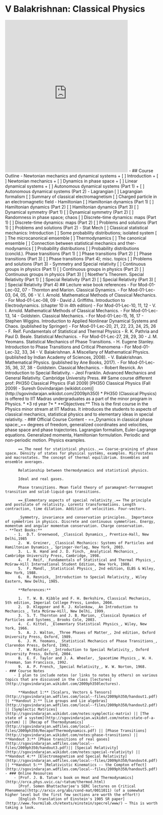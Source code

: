# V Balakrishnan: Classical Physics

<iframe src="https://www.youtube.com/embed/videoseries?list=PL5E4E56893588CBA8" style=" top:0; left:0; width:80%; border:none;  height:500px;" allow="autoplay; encrypted-media" allowfullscreen></iframe>
- ## Course Outline
	- Newtonian mechanics and dynamical systems
		+ [ ] Introduction
		+ [ ] Newtonian mechanics
		+ [ ] Dynamics in phase space
		+ [ ] Linear dynamical systems
		+ [ ] Autonomous dynamical systems (Part 1)
		+ [ ] Autonomous dynamical systems (Part 2)
	- Lagrangian
	  		[ ] Lagrangian formalism
	  		[ ] Summary of classical electromagnetism
	  		[ ] Charged particle in an electromagnetic field
	- Hamiltonian
	  		[ ] Hamiltonian dynamics (Part 1)
	  		[ ] Hamiltonian dynamics (Part 2)
	  		[ ] Hamiltonian dynamics (Part 3)
	  		[ ] Dynamical symmetry (Part 1)
	  		[ ] Dynamical symmetry (Part 2)
	  		[ ] Randomness in phase space; chaos
	  		[ ] Discrete-time dynamics: maps (Part 1)
	  		[ ] Discrete-time dynamics: maps (Part 2)
	  		[ ] Problems and solutions (Part 1)
	  		[ ] Problems and solutions (Part 2)
	- Stat Mech
	  	[ ] Classical statistical mechanics: Introduction
	  	[ ] Some probability distributions; isolated system
	  	[ ] The microcanonical emsemble
	  	[ ] Thermodynamics
	  	[ ] The canonical ensemble
	  	[ ] Connection between statistical mechanics and ther-modynamics
	  	[ ] Probability distributions
	  	[ ] Probability distributions (concld.). Phase transitions (Part 1)
	  	[ ] Phase transitions (Part 2)
	  	[ ] Phase transitions (Part 3)
	  	[ ] Phase transitions (Part 4); misc. topics
	  	[ ] Problems and solutions (Part 3)
	- Symmetry and Special relativity
	  	[ ] Continuous groups in physics (Part 1)
	  	[ ] Continuous groups in physics (Part 2)
	  	[ ] Continuous groups in physics (Part 3)
	  	[ ] Noether's Theorem. Special Relativity (Part 1)
	  	[ ] Special Relativity (Part 2)
	  	[ ] Special Relativity (Part 3)
	  	[ ] Special Relativity (Part 4)
## Lecture wise book references
	- For Mod-01-Lec-02, 07
		- Thornton and Marion. Classical Dynamics.
	- For Mod-01-Lec-03, 04, 05, 06
		- V. I. Arnold. Mathematical Methods of Classical Mechanics.
	- For Mod-01-Lec-08, 09
		- David J. Griffiths. Introduction to Electrodynamics. (chapter 10 in 4th edition)
	- For Mod-01-Lec-10, 11, 12
		- V. I. Arnold. Mathematical Methods of Classical Mechanics.
	- For Mod-01-Lec-13, 14
		- Goldstein. Classical Mechanics.
	- For Mod-01-Lec-15, 16, 17
		- Stephen Wiggins. Introduction to Applied Nonlinear Dynamical Systems and Chaos. (published by Springer)
	- For Mod-01-Lec-20, 21, 22, 23, 24, 25, 26
		- F. Reif. Fundamentals of Statistical and Thermal Physics
		- R. K. Pathria and Paul D. Beale. Statistical Mechanics.
	- For Mod-01-Lec-27, 28, 29, 30
		- J. M. Yeomans. Statistical Mechanics of Phase Transitions.
		- H. Eugene Stanley. Introduction to Phase Transitions and Critical Phenomena
	- For Mod-01-Lec-32, 33, 34
		- V. Balakrishnan. A Miscellany of Mathematical Physics. (published by Indian Academy of Sciences, 2008).
		- V. Balakrishnan. Mathematical Physics. (published by Ane Books, 2017).
	- For Mod-01-Lec-35, 36, 37, 38
		- Goldstein. Classical Mechanics.
		- Robert Resnick. An Introduction to Special Relativity.
		- Jeol Franklin. Advanced Mechanics and General Relativity. Cambridge University Press.
## Same course different prof: PH350 Classical Physics (Fall 2009)
[PH350 Classical Physics (Fall 2009) - Suresh Govindarajan (wikidot.com)](http://sgovindarajan.wikidot.com/2009ph350)
* PH350 (Classical Physics) is offered to IIT Madras undergraduates as a part of the minor program in Physics.
* *3 rd year ?*
* **Objectives:** This is the first course in the Physics minor stream at IIT Madras. It introduces the students to aspects of classical mechanics, statistical physics and to elementary ideas in special relativity.
	- ### Official Course Content
		- ==_Dynamics in classical phase space:_== degrees of freedom, generalized coordinates and velocities, phase space and phase trajectories. Lagrangian formalism, Euler-Lagrange equations. Generalized momenta, Hamiltonian formulation. Periodic and non-periodic motion. Physics examples.
		  
		  ==_The need for statistical physics._== Coarse-graining of phase space. Density of states for physical systems, examples. Microstates and macrostates. The concept of thermal equilibrium. Ensembles and ensemble averages.
		  
		  Relationship between thermodynamics and statistical physics.
		  
		  Ideal and real gases.
		  
		  Phase transitions. Mean field theory of paramagnet-ferromagnet transition and solid-liquid-gas transitions.
		  
		  ==_Elementary aspects of special relativity_.== The principle and postulate of relativity. Lorentz transformations. Length contraction, time dilation. Addition of velocities. Four-vectors.
		  
		  _Symmetry, invariance and conservation principles._ Importance of symmetries in physics. Discrete and continuous symmetries. Energy,  momentum and angular momentum conservation. Charge conservation.
	- **Text Books:**
		- 1.  D.T. Greenwood, _Classical Dynamics_, Prentice-Hall, New Delhi,1985
		  2.  W. Greiner, _Classical Mechanics: Systems of Particles and Hamiltonian Dynamics_, Springer-Verlag, New York, 2003.
		  3.  L. N. Hand and J. D. Finch, _Analytical Mechanics_, Cambridge University Press, Cambridge, 1998.
		  4.  F. Reif, _Fundamentals of Statistical and Thermal Physics_, McGraw-Hill International Student Edition, New York, 1988.
		  5.  F. Mandl, _Statistical Physics_, 2nd edition, ELBS & Wiley, New York, 1988.
		  6.  R. Resnick, _Introduction to Special Relativity_, Wiley Eastern, New Delhi, 1985.
		  
		  **References:**
		  
		  1.  T. W. B. Kibble and F. H. Berkshire, Classical Mechanics, 5th edition, Imperial College Press, London, 2004.
		  2.  D. Kleppner and R. J. Kolenkow, _An Introduction to Mechanics_, Tata McGraw-Hill, New Delhi, 1999.
		  3.  S. T. Thornton and J. B. Marion, _Classical Dynamics of Particles and Systems_, Brooks Cole, 2003.
		  4.  C. Kittel, _Elementary Statistical Physics_, Wiley, New York, 1966.
		  5.  A. J. Walton, _Three Phases of Matter_, 2nd edition, Oxford University Press, Oxford, 1989.
		  6.  J. M. Yeomans, _Statistical Mechanics of Phase Transitions_, Clarendon Press, Oxford, 1992.
		  7.  W. Rindler, _Introduction to Special Relativity_, Oxford University Press, Oxford, 2004.
		  8.  E. F. Taylor and J. A. Wheeler, _Spacetime Physics_, W. H. Freeman, San Francisco, 1992.
		  9.  A. P. French, _Special Relativity_, W. W. Norton, 1968.
	- ### Course Notes
		- I plan to include notes (or links to notes by others) on various topics that are discussed in the class [lectures](http://sgovindarajan.wikidot.com/2009ph350lectures).
		  
		  **Handout 1:** [Scalars, Vectors & Tensors](http://sgovindarajan.wdfiles.com/local--files/2009ph350/handout1.pdf) || **Handout 2:** [Lie groups and Lie algebras](http://sgovindarajan.wdfiles.com/local--files/2009ph350/handout2.pdf) || [Symplectic Matrices](http://sgovindarajan.wikidot.com/notes:symplectic-matrix) || [The state of a system](http://sgovindarajan.wikidot.com/notes:state-of-a-system) || [Recap of Thermodynamics](http://sgovindarajan.wdfiles.com/local--files/2009ph350/RecapofThermodynamics.pdf) || [Phase Transitions](http://sgovindarajan.wikidot.com/notes:phase-transitions) || **Handout 3:** [Phase transitions of real gases](http://sgovindarajan.wdfiles.com/local--files/2009ph350/handout3.pdf)|| [Special Relativity](http://sgovindarajan.wikidot.com/notes:special-relativity) || **Handout 4:** [Electromagnetism and Special Relativity](http://sgovindarajan.wdfiles.com/local--files/2009ph350/handout4.pdf) || **Handout 5:** [Relativistic Kinematics -- the Compton effect](http://sgovindarajan.wdfiles.com/local--files/2009ph350/handout5.pdf)
	- ### Online Resources
		- [Prof. J. B. Tatum's book on Heat and Thermodynamics](http://orca.phys.uvic.ca/~tatum/thermod.html)
		  [Prof. Somen Bhattacharjee's SERC lectures on Critical Phenomena](http://arxiv.org/abs/cond-mat/0011011) (of a somewhat higher level but the first few sections are worth the effort!)
		  [English Translation of Einstein's 1905 SR paper](http://www.fourmilab.ch/etexts/einstein/specrel/www/) — This is worth taking a look.